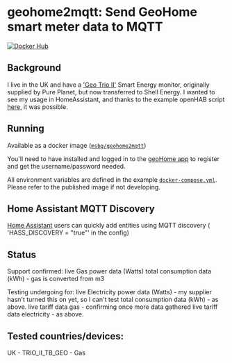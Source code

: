 # geohome2mqtt: Send GeoHome smart meter data to MQTT


[![Docker Hub](https://img.shields.io/docker/pulls/msbg/geohome2mqtt)](https://hub.docker.com/r/msbg/geohome2mqtt)

## Background
I live in the UK and have a ['Geo Trio II'](https://assets.geotogether.com/sites/4/20170719152415/SM2D-A-USG-001_1.pdf) Smart Energy monitor, originally supplied by Pure Planet, but now transferred to Shell Energy. I wanted to see my usage in HomeAssistant, and thanks to the example openHAB script [here](https://github.com/owainlloyd/Geohome_Integration), it was possible.

## Running
Available as a docker image ([`msbg/geohome2mqtt`](https://hub.docker.com/r/msbg/geohome2mqtt))

You'll need to have installed and logged in to the [geoHome app](https://support.geotogether.com/en/support/solutions/articles/7000061429-5-setting-up-the-geo-home-app) to register and get the username/password needed.

All environment variables are defined in the example [`docker-compose.yml`](https://github.com/msbg/geohome2mqtt/blob/main/docker-compose.yml).   Please refer to the published image if not developing.

## Home Assistant MQTT Discovery

[Home Assistant](https://home-assistant.io) users can quickly add entities using MQTT discovery ( 'HASS_DISCOVERY = "true"' in the config)


## Status
Support confirmed:
  live Gas power data (Watts) 
  total consumption data (kWh) - gas is converted from m3 
  
Testing undergoing for:
  live Electricity power data (Watts) - my supplier hasn't turned this on yet, so I can't test
  total consumption data (kWh) - as above.
  live tariff data gas - confirming once more data gathered
  live tariff data electricity - as above.


## Tested countries/devices:
UK - TRIO_II_TB_GEO - Gas
